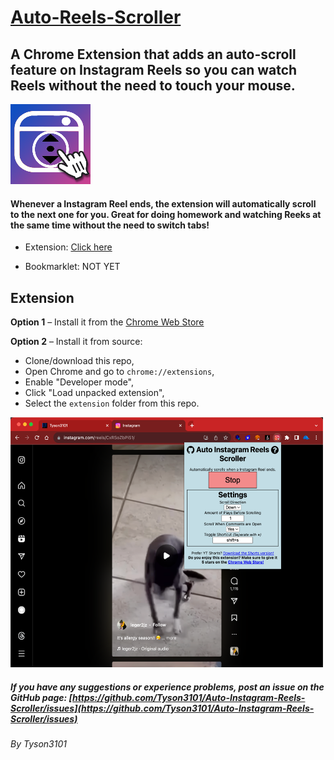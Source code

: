 # [Auto-Reels-Scroller](https://github.com/Tyson3101/Auto-Reels-Scroller)

## A Chrome Extension that adds an auto-scroll feature on Instagram Reels so you can watch Reels without the need to touch your mouse.

<img src="./extension/img/Icon128.png"/>

#### Whenever a Instagram Reel ends, the extension will automatically scroll to the next one for you. Great for doing homework and watching Reeks at the same time without the need to switch tabs!

- Extension: [Click here](./README.md#extension)

- Bookmarklet: NOT YET

## Extension

**Option 1** – Install it from the [Chrome Web Store](https://chrome.google.com/webstore/detail/bpgleagdakihfeingnhnknblcfgbfcdo)

**Option 2** – Install it from source:

- Clone/download this repo,
- Open Chrome and go to `chrome://extensions`,
- Enable "Developer mode",
- Click "Load unpacked extension",
- Select the `extension` folder from this repo.

<img src="./img/ScreenshotAutoInstagramReels.png" width="500" height="400" />

##### If you have any suggestions or experience problems, post an issue on the GitHub page: [https://github.com/Tyson3101/Auto-Instagram-Reels-Scroller/issues](https://github.com/Tyson3101/Auto-Instagram-Reels-Scroller/issues)

###### By Tyson3101

